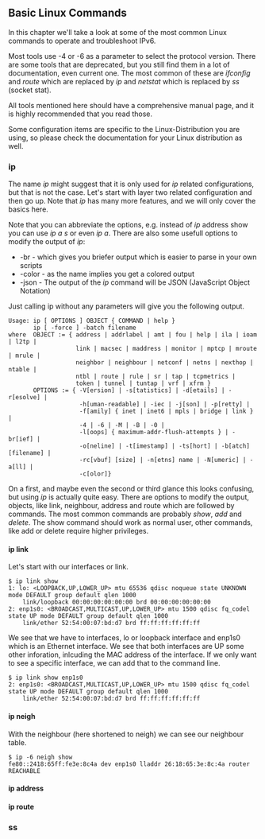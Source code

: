 ## Basic Linux Commands

In this chapter we'll take a look at some of the most common
Linux commands to operate and troubleshoot IPv6.

Most tools use -4 or -6 as a parameter to select the protocol
version. There are some tools that are deprecated, but you still
find them in a lot of documentation, even current one. The most
common of these are *ifconfig* and *route* which are replaced
by *ip* and *netstat* which is replaced by *ss* (socket stat).

All tools mentioned here should have a comprehensive manual page,
and it is highly recommended that you read those.

Some configuration items are specific to the Linux-Distribution
you are using, so please check the documentation for your Linux
distribution as well.

### ip

The name *ip* might suggest that it is only used for *ip* related
configurations, but that is not the case. Let's start with
layer two related configuration and then go up. Note that *ip* has many
more features, and we will only cover the basics here.

Note that you can abbreviate the options, e.g. instead of *ip* address
show you can use *ip a s* or even *ip a*. There are also some usefull
options to modify the output of *ip*:

* -br - which gives you briefer output which is easier to parse in your own scripts
* -color - as the name implies you get a colored output
* -json - The output of the *ip* command will be JSON (JavaScript Object Notation)

Just calling ip without any parameters will give you the following output.

```
Usage: ip [ OPTIONS ] OBJECT { COMMAND | help }
       ip [ -force ] -batch filename
where  OBJECT := { address | addrlabel | amt | fou | help | ila | ioam | l2tp |
                   link | macsec | maddress | monitor | mptcp | mroute | mrule |
                   neighbor | neighbour | netconf | netns | nexthop | ntable |
                   ntbl | route | rule | sr | tap | tcpmetrics |
                   token | tunnel | tuntap | vrf | xfrm }
       OPTIONS := { -V[ersion] | -s[tatistics] | -d[etails] | -r[esolve] |
                    -h[uman-readable] | -iec | -j[son] | -p[retty] |
                    -f[amily] { inet | inet6 | mpls | bridge | link } |
                    -4 | -6 | -M | -B | -0 |
                    -l[oops] { maximum-addr-flush-attempts } | -br[ief] |
                    -o[neline] | -t[imestamp] | -ts[hort] | -b[atch] [filename] |
                    -rc[vbuf] [size] | -n[etns] name | -N[umeric] | -a[ll] |
                    -c[olor]}
````

On a first, and maybe even the second or third glance this looks confusing, but
using *ip* is actually quite easy. There are options to modify the output, objects,
like link, neighbour, address and route which are followed by commands. The most
common commands are probably *show*, *add* and *delete*.  The show command should work as
normal user, other commands, like add or delete require higher privileges.

#### ip link

Let's start with our interfaces or link.

```
$ ip link show
1: lo: <LOOPBACK,UP,LOWER_UP> mtu 65536 qdisc noqueue state UNKNOWN mode DEFAULT group default qlen 1000
    link/loopback 00:00:00:00:00:00 brd 00:00:00:00:00:00
2: enp1s0: <BROADCAST,MULTICAST,UP,LOWER_UP> mtu 1500 qdisc fq_codel state UP mode DEFAULT group default qlen 1000
    link/ether 52:54:00:07:bd:d7 brd ff:ff:ff:ff:ff:ff
```
We see that we have to interfaces, lo or loopback interface and enp1s0 which is an Ethernet interface. We see that both interfaces are UP some other inforation, inlcuding the MAC address of the interface. If we only want to see a specific interface, we can add that to the command line.

```
$ ip link show enp1s0
2: enp1s0: <BROADCAST,MULTICAST,UP,LOWER_UP> mtu 1500 qdisc fq_codel state UP mode DEFAULT group default qlen 1000
    link/ether 52:54:00:07:bd:d7 brd ff:ff:ff:ff:ff:ff
```

#### ip neigh

With the neighbour (here shortened to neigh) we can see our neighbour table.

```
$ ip -6 neigh show
fe80::2418:65ff:fe3e:8c4a dev enp1s0 lladdr 26:18:65:3e:8c:4a router REACHABLE
```

#### ip address


#### ip route


### ss

